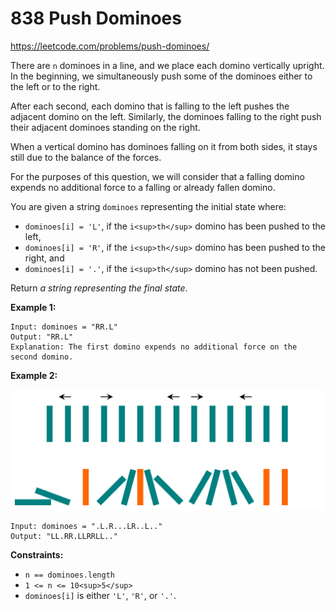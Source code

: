 ﻿# 838 Push Dominoes

https://leetcode.com/problems/push-dominoes/

There are `n` dominoes in a line, and we place each domino vertically upright. In the beginning, we simultaneously push some of the dominoes either to the left or to the right.

After each second, each domino that is falling to the left pushes the adjacent domino on the left. Similarly, the dominoes falling to the right push their adjacent dominoes standing on the right.

When a vertical domino has dominoes falling on it from both sides, it stays still due to the balance of the forces.

For the purposes of this question, we will consider that a falling domino expends no additional force to a falling or already fallen domino.

You are given a string `dominoes` representing the initial state where:

-   `dominoes[i] = 'L'`, if the `i<sup>th</sup>` domino has been pushed to the left,
-   `dominoes[i] = 'R'`, if the `i<sup>th</sup>` domino has been pushed to the right, and
-   `dominoes[i] = '.'`, if the `i<sup>th</sup>` domino has not been pushed.

Return *a string representing the final state*.

**Example 1:**

```
Input: dominoes = "RR.L"
Output: "RR.L"
Explanation: The first domino expends no additional force on the second domino.

```

**Example 2:**

![](domino.png)

```
Input: dominoes = ".L.R...LR..L.."
Output: "LL.RR.LLRRLL.."

```

**Constraints:**

-   `n == dominoes.length`
-   `1 <= n <= 10<sup>5</sup>`
-   `dominoes[i]` is either `'L'`, `'R'`, or `'.'`.

